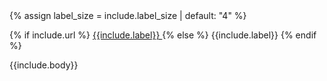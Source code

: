 <div class="card" style="width: 100%">
  <div class="card-content is-flex is-flex-direction-column" style="height: 100%;">
    {% assign label_size = include.label_size | default: "4" %}
    <p class="has-text-weight-bold is-size-{{ label_size }} mb-1">
      {% if include.url %}
      <a href="{{site.baseurl}}{{include.url}}">
        <span class="icon-text">
          <span class="icon">
            <i class="fa fa-{{include.icon}}"></i>
          </span>
          {{include.label}}
        </span>
      </a>
      {% else %}
      <span class="icon-text">
        <span class="icon">
          <i class="fa fa-{{include.icon}}"></i>
        </span>
        {{include.label}}
      </span>
      {% endif %}
    </p>
    {{include.body}}
  </div>
</div>
